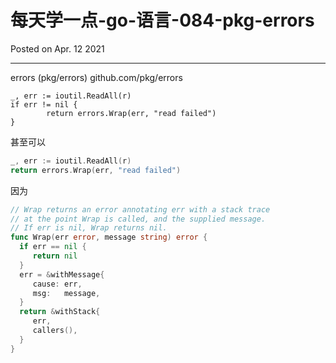 # 每天学一点-go-语言-084-pkg-errors

Posted on Apr. 12 2021

---

errors (pkg/errors)
github.com/pkg/errors

```shell
_, err := ioutil.ReadAll(r)
if err != nil {
        return errors.Wrap(err, "read failed")
}
```

甚至可以

```go
_, err := ioutil.ReadAll(r)
return errors.Wrap(err, "read failed")

```

因为

```go
// Wrap returns an error annotating err with a stack trace
// at the point Wrap is called, and the supplied message.
// If err is nil, Wrap returns nil.
func Wrap(err error, message string) error {
  if err == nil {
     return nil
  }
  err = &withMessage{
     cause: err,
     msg:   message,
  }
  return &withStack{
     err,
     callers(),
  }
}
```




